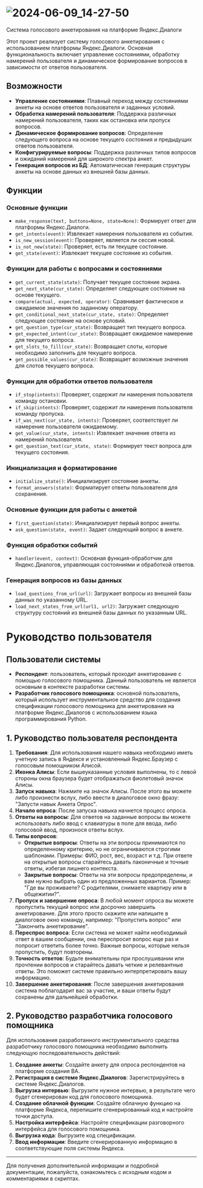 
# ![2024-06-09_14-27-50](https://github.com/DragonZol/Yandex_survey/assets/116492948/3d6bc18e-5b47-4535-b508-b57884d155d0)
Система голосового анкетирования на платформе Яндекс.Диалоги

Этот проект реализует систему голосового анкетирования с использованием платформы Яндекс.Диалоги. Основная функциональность включает управление состояниями, обработку намерений пользователя и динамическое формирование вопросов в зависимости от ответов пользователя.

## Возможности

- **Управление состояниями**: Плавный переход между состояниями анкеты на основе ответов пользователя и заданных условий.
- **Обработка намерений пользователя**: Поддержка различных намерений пользователя, таких как остановка или пропуск вопросов.
- **Динамическое формирование вопросов**: Определение следующего вопроса на основе текущего состояния и предыдущих ответов пользователя.
- **Конфигурируемые вопросы**: Поддержка различных типов вопросов и ожиданий намерений для широкого спектра анкет.
- **Генерация вопросов из БД**: Автоматическая генерация структуры анкеты на основе данных из внешней базы данных.

## Функции

### Основные функции

- `make_response(text, buttons=None, state=None)`: Формирует ответ для платформы Яндекс.Диалоги.
- `get_intents(event)`: Извлекает намерения пользователя из события.
- `is_new_session(event)`: Проверяет, является ли сессия новой.
- `is_not_new(state)`: Проверяет, есть ли текущее состояние.
- `get_state(event)`: Извлекает текущее состояние из события.

### Функции для работы с вопросами и состояниями

- `get_current_state(state)`: Получает текущее состояние экрана.
- `get_next_state(cur_state)`: Определяет следующее состояние на основе текущего.
- `compare(actual, expected, operator)`: Сравнивает фактическое и ожидаемое значения по заданному оператору.
- `get_conditional_next_state(cur_state, state)`: Определяет следующее состояние на основе условий.
- `get_question_type(cur_state)`: Возвращает тип текущего вопроса.
- `get_expected_intent(cur_state)`: Возвращает ожидаемое намерение для текущего вопроса.
- `get_slots_to_fill(cur_state)`: Возвращает слоты, которые необходимо заполнить для текущего вопроса.
- `get_possible_values(cur_state)`: Возвращает возможные значения для слотов текущего вопроса.

### Функции для обработки ответов пользователя

- `if_stop(intents)`: Проверяет, содержит ли намерения пользователя команду остановки.
- `if_skip(intents)`: Проверяет, содержит ли намерения пользователя команду пропуска.
- `if_was_next(cur_state, intents)`: Проверяет, соответствует ли намерение пользователя ожидаемому.
- `get_value(cur_state, intents)`: Извлекает значение ответа из намерений пользователя.
- `get_question_text(cur_state, state)`: Формирует текст вопроса для текущего состояния.

### Инициализация и форматирование

- `initialize_state()`: Инициализирует состояние анкеты.
- `format_answers(state)`: Форматирует ответы пользователя для сохранения.

### Основные функции для работы с анкетой

- `first_question(state)`: Инициализирует первый вопрос анкеты.
- `ask_question(state, event)`: Задает следующий вопрос в анкете.

### Функция обработки событий

- `handler(event, context)`: Основная функция-обработчик для Яндекс.Диалогов, управляющая состояниями и обработкой ответов.

### Генерация вопросов из базы данных

- `load_questions_from_url(url)`: Загружает вопросы из внешней базы данных по указанному URL.
- `load_next_states_from_url(url1, url2)`: Загружает следующую структуру состояний из внешней базы данных по указанным URL.

# Руководство пользователя

## Пользователи системы

- **Респондент**: пользователь, который проходит анкетирование с помощью голосового помощника. Данный пользователь не является основным в контексте разработки системы.
- **Разработчик голосового помощника**: основной пользователь, который использует инструментальное средство для создания спецификации голосового помощника для анкетирования на платформе Яндекс.Диалогов с использованием языка программирования Python.

## 1. Руководство пользователя респондента

1. **Требования**: Для использования нашего навыка необходимо иметь учетную запись в Яндексе и установленный Яндекс.Браузер с голосовым помощником Алисой.
2. **Иконка Алисы**: Если вышеуказанные условия выполнены, то с левой стороны окна браузера будет отображаться фиолетовый значок Алисы.
3. **Запуск навыка**: Нажмите на значок Алисы. После этого вы можете либо произнести вслух, либо ввести в диалоговое окно фразу: "Запусти навык Анкета Опрос".
4. **Начало опроса**: После запуска навыка начнется процесс опроса.
5. **Ответы на вопросы**: Для ответов на заданные вопросы вы можете использовать либо ввод с клавиатуры в поле для ввода, либо голосовой ввод, произнося ответы вслух.
6. **Типы вопросов**:
    - **Открытые вопросы**: Ответы на эти вопросы принимаются по определенному критерию, но не ограничиваются строгими шаблонами. Примеры: ФИО, рост, вес, возраст и т.д. При ответе на открытые вопросы старайтесь давать лаконичные и точные ответы, избегая лишнего контекста.
    - **Закрытые вопросы**: Ответы на эти вопросы предопределены, и вам нужно выбрать один из предложенных вариантов. Пример: "Где вы проживаете? С родителями, снимаете квартиру или в общежитии?".
7. **Пропуск и завершение опроса**: В любой момент опроса вы можете пропустить текущий вопрос или досрочно завершить анкетирование. Для этого просто скажите или напишите в диалоговое окно команду, например: "Пропустить вопрос" или "Закончить анкетирование".
8. **Переспрос вопроса**: Если система не может найти необходимый ответ в вашем сообщении, она переспросит вопрос еще раз и попросит ответить более точно. Важные вопросы, которые нельзя пропустить, будут повторены.
9. **Точность ответов**: Будьте внимательны при прослушивании или прочтении вопросов и старайтесь давать четкие и релевантные ответы. Это поможет системе правильно интерпретировать вашу информацию.
10. **Завершение анкетирования**: После завершения анкетирования система поблагодарит вас за участие, и ваши ответы будут сохранены для дальнейшей обработки.

## 2. Руководство разработчика голосового помощника

Для использования разработанного инструментального средства разработчику голосового помощника необходимо выполнить следующую последовательность действий:

1. **Создание анкеты**: Создайте анкету для опроса респондентов на платформе создания ВА.
2. **Регистрация в системе Яндекс.Диалогов**: Зарегистрируйтесь в системе Яндекс.Диалогов.
3. **Выгрузка интервью**: Выгрузите нужное интервью, в результате чего будет сгенерирован код для голосового помощника.
4. **Создание облачной функции**: Создайте облачную функцию на платформе Яндекса, перепишите сгенерированный код и настройте точки доступа.
5. **Настройка интерфейса**: Настройте спецификации разговорного интерфейса для голосового помощника.
6. **Выгрузка кода**: Выгрузите код спецификации.
7. **Ввод информации**: Введите сгенерированную информацию в соответствующие поля системы Яндекса.

---

Для получения дополнительной информации и подробной документации, пожалуйста, ознакомьтесь с исходным кодом и комментариями в скриптах.
